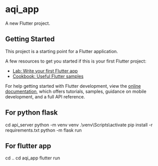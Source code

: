 # aqi_app

A new Flutter project.

## Getting Started

This project is a starting point for a Flutter application.

A few resources to get you started if this is your first Flutter project:

- [Lab: Write your first Flutter app](https://docs.flutter.dev/get-started/codelab)
- [Cookbook: Useful Flutter samples](https://docs.flutter.dev/cookbook)

For help getting started with Flutter development, view the
[online documentation](https://docs.flutter.dev/), which offers tutorials,
samples, guidance on mobile development, and a full API reference.


## For python flask
cd api_server
python -m venv venv
.\venv\Scripts\activate
pip install -r requirements.txt
python -m flask run

## For flutter app
cd ..
cd aqi_app
flutter run


